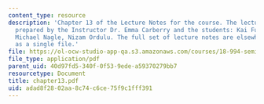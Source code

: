 ```yaml
---
content_type: resource
description: 'Chapter 13 of the Lecture Notes for the course. The lecture notes were
  prepared by the Instructor Dr. Emma Carberry and the students: Kai Fung, David Glasser,
  Michael Nagle, Nizam Ordulu. The full set of lecture notes are elsewhere available
  as a single file.'
file: https://ol-ocw-studio-app-qa.s3.amazonaws.com/courses/18-994-seminar-in-geometry-fall-2004/adad8f2802aa8c74c6ce75f9c1fff391_chapter13.pdf
file_type: application/pdf
parent_uid: 40d97fd5-340f-0f53-9ede-a59370279bb7
resourcetype: Document
title: chapter13.pdf
uid: adad8f28-02aa-8c74-c6ce-75f9c1fff391
---
```

